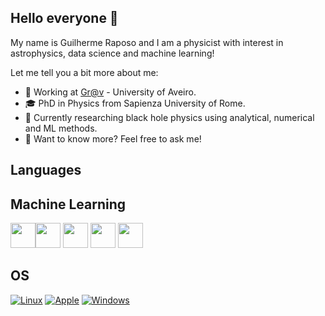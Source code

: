 ## Hello everyone 👋

My name is Guilherme Raposo and I am a physicist with interest in astrophysics, data science and machine learning!

Let me tell you a bit more about me:
- 📌 Working at [Gr@v](http://gravitation.web.ua.pt/) - University of Aveiro.
- 🎓 PhD in Physics from Sapienza University of Rome.
- 🔭 Currently researching black hole physics using analytical, numerical and ML methods.
- 💬 Want to know more? Feel free to ask me!


## Languages

## Machine Learning 

<img src="https://cdn.jsdelivr.net/gh/devicons/devicon@latest/icons/pytorch/pytorch-original.svg" height="40" /><img src="https://cdn.jsdelivr.net/gh/devicons/devicon@latest/icons/tensorflow/tensorflow-original.svg"  height="40" /> <img src="https://cdn.jsdelivr.net/gh/devicons/devicon@latest/icons/pandas/pandas-original.svg" height="40" /> <img src="https://cdn.jsdelivr.net/gh/devicons/devicon@latest/icons/scikitlearn/scikitlearn-original.svg" height="40" />  <img src="https://cdn.jsdelivr.net/gh/devicons/devicon@latest/icons/keras/keras-original.svg" height="40"  />

## OS
[![Linux](https://skillicons.dev/icons?i=linux)](https://www.linux.org/)
[![Apple](https://skillicons.dev/icons?i=apple)](https://www.apple.com/macos)
[![Windows](https://skillicons.dev/icons?i=windows)](https://www.microsoft.com/en-us/windows/)

